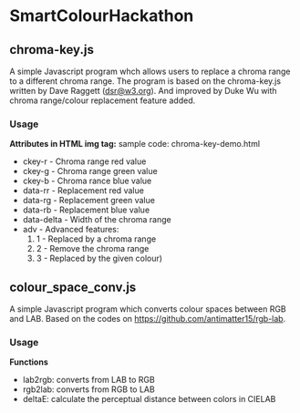 # SmartColourHackathon

## chroma-key.js 

A simple Javascript program whch allows users to replace a chroma range to a different chroma range. The program is based on the chroma-key.js written by Dave Raggett (<dsr@w3.org>). And improved by Duke Wu with chroma range/colour replacement feature added.

### Usage

**Attributes in HTML img tag:**
sample code: chroma-key-demo.html

  * ckey-r - Chroma range red value
  * ckey-g - Chroma range green value
  * ckey-b - Chroma rance blue value
  * data-rr - Replacement red value
  * data-rg - Replacement green value
  * data-rb - Replacement blue value
  * data-delta - Width of the chroma range
  * adv - Advanced features:
    1. 1 - Replaced by a chroma range
    2. 2 - Remove the chroma range
    3. 3 - Replaced by the given colour)


## colour_space_conv.js 

A simple Javascript program which converts colour spaces between RGB and LAB. Based on the codes on https://github.com/antimatter15/rgb-lab.

### Usage

**Functions**
  * lab2rgb: converts from LAB to RGB
  * rgb2lab: converts from RGB to LAB
  * deltaE: calculate the perceptual distance between colors in CIELAB
